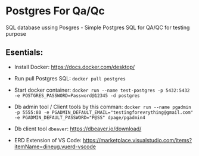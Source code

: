 # Postgres For Qa/Qc

SQL database ussing Posgres - Simple Postgres  SQL for QA/QC for testing purpose

## Esentials:

- Install Docker: https://docs.docker.com/desktop/
- Run pull Postgres SQL: `docker pull postgres`
- Start docker container: `docker run --name test-postgres -p 5432:5432 -e POSTGRES_PASSWORD=Password@12345 -d postgres`
- Db admin tool / Client tools by this comman:  `docker run --name pgadmin -p 5555:80 -e PGADMIN_DEFAULT_EMAIL="testingforevrything@gmail.com" -e PGADMIN_DEFAULT_PASSWORD="P@SS" dpage/pgadmin4`
- Db client tool `dbeaver`: https://dbeaver.io/download/


- ERD Extension of VS Code: https://marketplace.visualstudio.com/items?itemName=dineug.vuerd-vscode